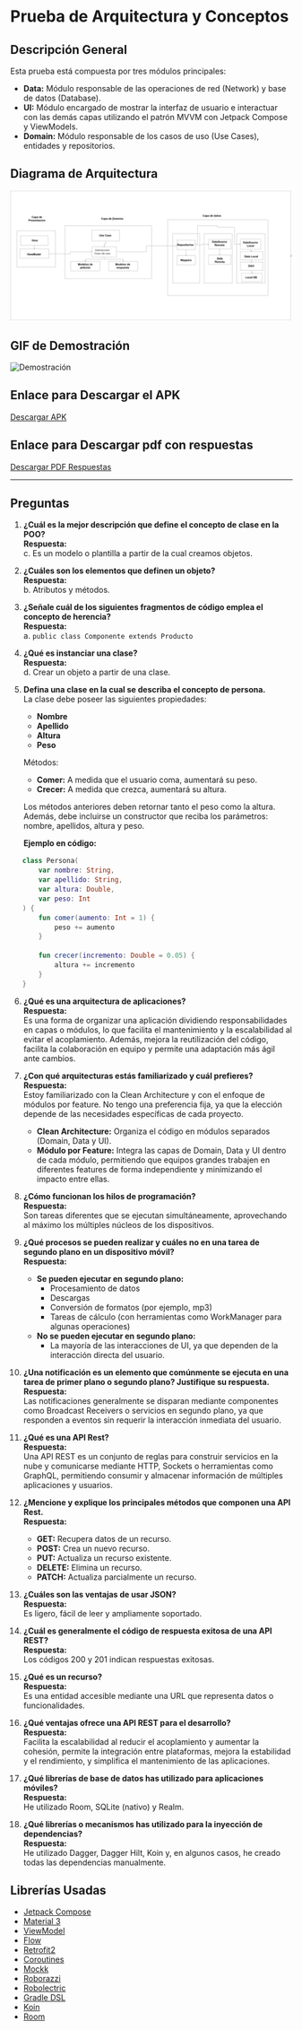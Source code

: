 # Prueba de Arquitectura y Conceptos

## Descripción General

Esta prueba está compuesta por tres módulos principales:

- **Data:** Módulo responsable de las operaciones de red (Network) y base de datos (Database).
- **UI:** Módulo encargado de mostrar la interfaz de usuario e interactuar con las demás capas utilizando el patrón MVVM con Jetpack Compose y ViewModels.
- **Domain:** Módulo responsable de los casos de uso (Use Cases), entidades y repositorios.

## Diagrama de Arquitectura

![Diagrama de Arquitectura](/assets/XpertDiagrama.png)

## GIF de Demostración

![Demostración](/assets/test.gif)

## Enlace para Descargar el APK

[Descargar APK](/assets/app-debug.apk)


## Enlace para Descargar pdf con respuestas

[Descargar PDF Respuestas](/assets/respuestas.pdf)

---

## Preguntas

1. **¿Cuál es la mejor descripción que define el concepto de clase en la POO?**  
   **Respuesta:**  
   c. Es un modelo o plantilla a partir de la cual creamos objetos.

2. **¿Cuáles son los elementos que definen un objeto?**  
   **Respuesta:**  
   b. Atributos y métodos.

3. **¿Señale cuál de los siguientes fragmentos de código emplea el concepto de herencia?**  
   **Respuesta:**  
   a. `public class Componente extends Producto`

4. **¿Qué es instanciar una clase?**  
   **Respuesta:**  
   d. Crear un objeto a partir de una clase.

5. **Defina una clase en la cual se describa el concepto de persona.**  
   La clase debe poseer las siguientes propiedades:  
   - **Nombre**  
   - **Apellido**  
   - **Altura**  
   - **Peso**

   Métodos:  
   - **Comer:** A medida que el usuario coma, aumentará su peso.  
   - **Crecer:** A medida que crezca, aumentará su altura.

   Los métodos anteriores deben retornar tanto el peso como la altura. Además, debe incluirse un constructor que reciba los parámetros: nombre, apellidos, altura y peso.

   **Ejemplo en código:**
```kotlin
   class Persona(
       var nombre: String,
       var apellido: String,
       var altura: Double,
       var peso: Int
   ) {
       fun comer(aumento: Int = 1) {
           peso += aumento
       }
   
       fun crecer(incremento: Double = 0.05) {
           altura += incremento
       }
   }

```

6. **¿Qué es una arquitectura de aplicaciones?**  
    **Respuesta:**  
   Es una forma de organizar una aplicación dividiendo responsabilidades en capas o módulos, lo que facilita el mantenimiento y la escalabilidad al evitar el acoplamiento. Además, mejora la reutilización del código, facilita la colaboración en equipo y permite una adaptación más ágil ante cambios.


7. **¿Con qué arquitecturas estás familiarizado y cuál prefieres?**  
   **Respuesta:**  
   Estoy familiarizado con la Clean Architecture y con el enfoque de módulos por feature. No tengo una preferencia fija, ya que la elección depende de las necesidades específicas de cada proyecto.  
   - **Clean Architecture:** Organiza el código en módulos separados (Domain, Data y UI).  
   - **Módulo por Feature:** Integra las capas de Domain, Data y UI dentro de cada módulo, permitiendo que equipos grandes trabajen en diferentes features de forma independiente y minimizando el impacto entre ellas.

8. **¿Cómo funcionan los hilos de programación?**  
   **Respuesta:**  
   Son tareas diferentes que se ejecutan simultáneamente, aprovechando al máximo los múltiples núcleos de los dispositivos.

9. **¿Qué procesos se pueden realizar y cuáles no en una tarea de segundo plano en un dispositivo móvil?**  
   **Respuesta:**  
   - **Se pueden ejecutar en segundo plano:**  
     - Procesamiento de datos  
     - Descargas  
     - Conversión de formatos (por ejemplo, mp3)  
     - Tareas de cálculo (con herramientas como WorkManager para algunas operaciones)
   - **No se pueden ejecutar en segundo plano:**  
     - La mayoría de las interacciones de UI, ya que dependen de la interacción directa del usuario.

10. **¿Una notificación es un elemento que comúnmente se ejecuta en una tarea de primer plano o segundo plano? Justifique su respuesta.**  
    **Respuesta:**  
    Las notificaciones generalmente se disparan mediante componentes como Broadcast Receivers o servicios en segundo plano, ya que responden a eventos sin requerir la interacción inmediata del usuario.

11. **¿Qué es una API Rest?**  
    **Respuesta:**  
    Una API REST es un conjunto de reglas para construir servicios en la nube y comunicarse mediante HTTP, Sockets o herramientas como GraphQL, permitiendo consumir y almacenar información de múltiples aplicaciones y usuarios.

12. **¿Mencione y explique los principales métodos que componen una API Rest.**  
    **Respuesta:**  
    - **GET:** Recupera datos de un recurso.  
    - **POST:** Crea un nuevo recurso.  
    - **PUT:** Actualiza un recurso existente.  
    - **DELETE:** Elimina un recurso.  
    - **PATCH:** Actualiza parcialmente un recurso.

13. **¿Cuáles son las ventajas de usar JSON?**  
    **Respuesta:**  
    Es ligero, fácil de leer y ampliamente soportado.

14. **¿Cuál es generalmente el código de respuesta exitosa de una API REST?**  
    **Respuesta:**  
    Los códigos 200 y 201 indican respuestas exitosas.

15. **¿Qué es un recurso?**  
    **Respuesta:**  
    Es una entidad accesible mediante una URL que representa datos o funcionalidades.

16. **¿Qué ventajas ofrece una API REST para el desarrollo?**  
    **Respuesta:**  
    Facilita la escalabilidad al reducir el acoplamiento y aumentar la cohesión, permite la integración entre plataformas, mejora la estabilidad y el rendimiento, y simplifica el mantenimiento de las aplicaciones.

17. **¿Qué librerías de base de datos has utilizado para aplicaciones móviles?**  
    **Respuesta:**  
    He utilizado Room, SQLite (nativo) y Realm.

18. **¿Qué librerías o mecanismos has utilizado para la inyección de dependencias?**  
    **Respuesta:**  
    He utilizado Dagger, Dagger Hilt, Koin y, en algunos casos, he creado todas las dependencias manualmente.



## Librerías Usadas

* [Jetpack Compose](https://developer.android.com/jetpack/compose/tutorial)
* [Material 3](https://developer.android.com/jetpack/androidx/releases/compose-material3)
* [ViewModel](https://developer.android.com/topic/libraries/architecture/viewmodel)
* [Flow](https://developer.android.com/kotlin/coroutines/additional-resources)
* [Retrofit2](https://square.github.io/retrofit/)
* [Coroutines](https://developer.android.com/kotlin/coroutines)
* [Mockk](https://github.com/mockk/mockk)
* [Roborazzi](https://github.com/takahirom/roborazzi)
* [Robolectric](https://github.com/robolectric/robolectric)
* [Gradle DSL](https://docs.gradle.org/current/userguide/kotlin_dsl.html)
* [Koin](https://insert-koin.io/)
* [Room](https://developer.android.com/training/data-storage/room)
